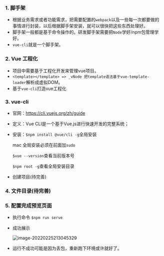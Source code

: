 ### 1. 脚手架

- 根据业务需求或者功能需求，把需要配置的`webpack`以及一些每一次都要做的事情进行封装，以后根据脚手架安装，就可以很快把这些东西处理好。
- 脚手架一般都是基于命令操作的。研发脚手架需要把`Node`学好/npm包管理学好。
- `vue-cli`就是一个脚手架。

### 2. Vue 工程化

- 项目中需要基于工程化开发来管理vue项目。
- `<template></template> => _vNode 把template语法基于vue-template-loader`解析成虚拟DOM。
- 基于`vue-cli`打造vue工程化

### 3. vue-cli

- 官网：https://cli.vuejs.org/zh/guide

- 定义：Vue CLI是一个基于Vue.js进行快速开发的完整系统；

- 安装：`$npm install @vue/cli -g`全局安装

  mac 全局安装必须在前面加`sudo`

  `$vue --version`查看当前版本号

  `$npm root -g`查看全局安装目录

- 创建项目(待完善)

### 4. 文件目录(待完善)

### 5. 配置完成预览页面

- 执行命令 `$npm run serve`

- 成功展示

  ![image-20220225213045329](C:\Users\Kurja\AppData\Roaming\Typora\typora-user-images\image-20220225213045329.png)

- 运行不成功可能是因为丢包，重新跑下环境或许就好了。
